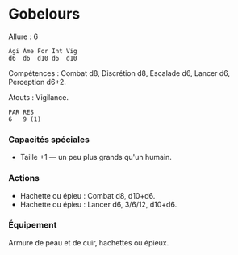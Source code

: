 # Gobelours

Allure : 6

	Agi	Âme	For	Int	Vig
	d6	d6	d10	d6	d10

Compétences : Combat d8, Discrétion d8, Escalade d6, Lancer d6, Perception d6+2.

Atouts : Vigilance.

	PAR	RES
	6	9 (1)

### Capacités spéciales
- Taille +1 — un peu plus grands qu'un humain.

### Actions
- Hachette ou épieu : Combat d8, d10+d6.
- Hachette ou épieu : Lancer d6, 3/6/12, d10+d6.

### Équipement
Armure de peau et de cuir, hachettes ou épieux.
